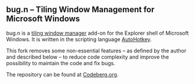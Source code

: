 ## bug.n &ndash; Tiling Window Management for Microsoft Windows

bug.n is a
[tiling window manager](https://en.wikipedia.org/wiki/Tiling_window_manager)
add-on for the Explorer shell of Microsoft Windows. It is written in the 
scripting language [AutoHotkey](https://www.autohotkey.com/download/).

This fork removes some non-essential features &ndash; as defined by the author 
and described below &ndash; to reduce code complexity and improve the 
possibility to maintain the code and fix bugs.

The repository can be found at [Codeberg.org](https://codeberg.org/joten/bug.n).
